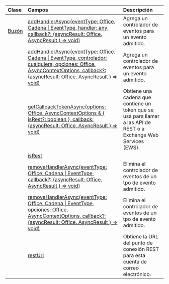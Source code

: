 | Clase | Campos | Descripción |
|:---|:---|:---|
|[Buzón](/javascript/api/outlook/outlook.mailbox)|[addHandlerAsync(eventType: Office. Cadena \| EventType, handler: any, callback?: (asyncResult: Office. AsyncResult <void> ) => void)](/javascript/api/outlook/outlook.mailbox#addhandlerasync-eventtype--handler--callback--asyncresult-)|Agrega un controlador de eventos para un evento admitido.|
||[addHandlerAsync(eventType: Office. Cadena \| EventType, controlador: cualquiera, opciones: Office. AsyncContextOptions, callback?: (asyncResult: Office. AsyncResult <void> ) => void)](/javascript/api/outlook/outlook.mailbox#addhandlerasync-eventtype--handler--options--callback--asyncresult-)|Agrega un controlador de eventos para un evento admitido.|
||[getCallbackTokenAsync(options: Office. AsyncContextOptions & { isRest?: boolean }, callback: (asyncResult: Office. AsyncResult <string> ) => void)](/javascript/api/outlook/outlook.mailbox#getcallbacktokenasync-options--isrest--callback--asyncresult-)|Obtiene una cadena que contiene un token que se usa para llamar a las API de REST o a Exchange Web Services (EWS).|
||[isRest](/javascript/api/outlook/outlook.mailbox#isrest)||
||[removeHandlerAsync(eventType: Office. Cadena \| EventType, callback?: (asyncResult: Office. AsyncResult <void> ) => void)](/javascript/api/outlook/outlook.mailbox#removehandlerasync-eventtype--callback--asyncresult-)|Elimina el controlador de eventos de un tpo de evento admitido.|
||[removeHandlerAsync(eventType: Office. Cadena \| EventType, opciones: Office. AsyncContextOptions, callback?: (asyncResult: Office. AsyncResult <void> ) => void)](/javascript/api/outlook/outlook.mailbox#removehandlerasync-eventtype--options--callback--asyncresult-)|Elimina el controlador de eventos de un tpo de evento admitido.|
||[restUrl](/javascript/api/outlook/outlook.mailbox#resturl)|Obtiene la URL del punto de conexión REST para esta cuenta de correo electrónico.|
